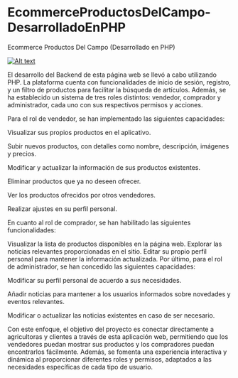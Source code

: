 # EcommerceProductosDelCampo-DesarrolladoEnPHP
Ecommerce Productos Del Campo (Desarrollado en PHP)

[![Alt text](https://img.youtube.com/vi/Qch25_51iQc/0.jpg)](https://www.youtube.com/watch?v=Qch25_51iQc)

El desarrollo del Backend de esta página web se llevó a cabo utilizando PHP. La plataforma cuenta con funcionalidades de inicio de sesión, registro, y un filtro de productos para facilitar la búsqueda de artículos. Además, se ha establecido un sistema de tres roles distintos: vendedor, comprador y administrador, cada uno con sus respectivos permisos y acciones.

Para el rol de vendedor, se han implementado las siguientes capacidades:

Visualizar sus propios productos en el aplicativo.

Subir nuevos productos, con detalles como nombre, descripción, imágenes y precios.

Modificar y actualizar la información de sus productos existentes.

Eliminar productos que ya no deseen ofrecer.

Ver los productos ofrecidos por otros vendedores.

Realizar ajustes en su perfil personal.

En cuanto al rol de comprador, se han habilitado las siguientes funcionalidades:

Visualizar la lista de productos disponibles en la página web.
Explorar las noticias relevantes proporcionadas en el sitio.
Editar su propio perfil personal para mantener la información actualizada.
Por último, para el rol de administrador, se han concedido las siguientes capacidades:

Modificar su perfil personal de acuerdo a sus necesidades.

Añadir noticias para mantener a los usuarios informados sobre novedades y eventos relevantes.

Modificar o actualizar las noticias existentes en caso de ser necesario.

Con este enfoque, el objetivo del proyecto es conectar directamente a agricultoras y clientes a través de esta aplicación web, permitiendo que los vendedores puedan mostrar sus productos y los compradores puedan encontrarlos fácilmente. Además, se fomenta una experiencia interactiva y dinámica al proporcionar diferentes roles y permisos, adaptados a las necesidades específicas de cada tipo de usuario.

